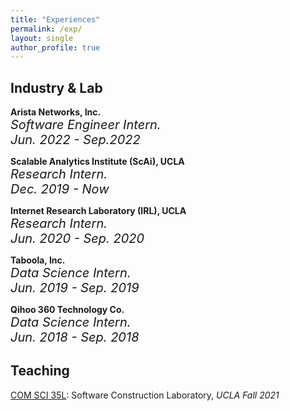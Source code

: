 ```yaml
---
title: "Experiences"
permalink: /exp/
layout: single
author_profile: true
---
```


## Industry & Lab

**Arista Networks, Inc.** <br>
<span style="font-size:20px; font-style: oblique;">
    Software Engineer Intern. <br> 
    Jun. 2022 - Sep.2022
</span>

**Scalable Analytics Institute (ScAi), UCLA** <br>
<span style="font-size:20px; font-style: oblique;">
    Research Intern. <br> 
    Dec. 2019 - Now
</span>

**Internet Research Laboratory (IRL), UCLA** <br>
<span style="font-size:20px; font-style: oblique;">
    Research Intern. <br>
    Jun. 2020 - Sep. 2020
</span>

**Taboola, Inc.** <br>
<span style="font-size:20px; font-style: oblique;">
    Data Science Intern. <br>
    Jun. 2019 - Sep. 2019
</span>

**Qihoo 360 Technology Co.** <br>
<span style="font-size:20px; font-style: oblique;">
    Data Science Intern. <br>
    Jun. 2018 - Sep. 2018
</span>

<!-- **Taboola, Inc.** <br>
<span style="font-size:20px; font-style: oblique;">
    Machine Learning/Data Science Intern. <br>
    Jun. 2019 - Sep. 2019
</span>

**Qihoo 360 Technology Co.** <br>
<span style="font-size:20px; font-style: oblique;">
    Machine Learning Research Intern. <br>
    Jun. 2018 - Sep. 2018
</span> -->


## Teaching

[COM SCI 35L](https://web.cs.ucla.edu/classes/fall21/cs35L/index.html): Software Construction Laboratory, *UCLA Fall 2021*

<!-- ## Projects -->